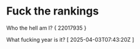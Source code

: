 # Fuck the rankings

Who the hell am I?
{ 22017935 }

What fucking year is it?
[ 2025-04-03T07:43:20Z ]

